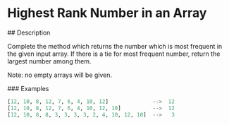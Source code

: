 # Highest Rank Number in an Array

## Description

Complete the method which returns the number which is most frequent in the given input array. If there is a tie for most frequent number, return the largest number among them.

Note: no empty arrays will be given.

### Examples

```python
[12, 10, 8, 12, 7, 6, 4, 10, 12]              -->  12
[12, 10, 8, 12, 7, 6, 4, 10, 12, 10]          -->  12
[12, 10, 8, 8, 3, 3, 3, 3, 2, 4, 10, 12, 10]  -->   3
```
